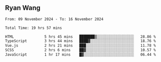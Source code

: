 ## Ryan Wang

<!--START_SECTION:waka-->

```txt
From: 09 November 2024 - To: 16 November 2024

Total Time: 19 hrs 57 mins

HTML              5 hrs 45 mins   ███████▒░░░░░░░░░░░░░░░░░   28.86 %
TypeScript        3 hrs 44 mins   ████▓░░░░░░░░░░░░░░░░░░░░   18.76 %
Vue.js            2 hrs 21 mins   ███░░░░░░░░░░░░░░░░░░░░░░   11.78 %
SCSS              2 hrs 6 mins    ██▓░░░░░░░░░░░░░░░░░░░░░░   10.57 %
JavaScript        1 hr 17 mins    █▓░░░░░░░░░░░░░░░░░░░░░░░   06.44 %
```

<!--END_SECTION:waka-->
